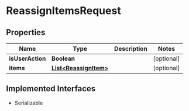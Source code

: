 

# ReassignItemsRequest


## Properties

| Name | Type | Description | Notes |
|------------ | ------------- | ------------- | -------------|
|**isUserAction** | **Boolean** |  |  [optional] |
|**items** | [**List&lt;ReassignItem&gt;**](ReassignItem.md) |  |  [optional] |


## Implemented Interfaces

* Serializable


